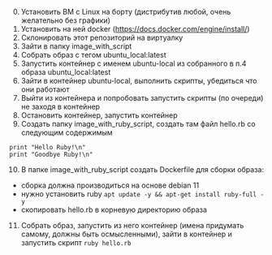 0) Установить ВМ с Linux на борту (дистрибутив любой, очень желательно без графики)
1) Установить на ней docker (https://docs.docker.com/engine/install/)
2) Склонировать этот репозиторий на виртуалку
3) Зайти в папку image_with_script
4) Собрать образ с тегом ubuntu_local:latest
5) Запустить контейнер с именем ubuntu-local из собранного в п.4 образа ubuntu_local:latest
6) Зайти в контейнер ubuntu-local, выполнить скрипты, убедиться что они работают
7) Выйти из контейнера и попробовать запустить скрипты (по очереди) не заходя в контейнер
8) Остановить контейнер, запустить контейнер
9) Создать папку image_with_ruby_script, создать там файл hello.rb со следующим содержимым
```
print "Hello Ruby!\n"
print "Goodbye Ruby!\n"
```
10) В папке image_with_ruby_script создать Dockerfile для сборки образа:
  - сборка должна производиться на основе debian 11
  - нужно установить ruby ```apt update -y && apt-get install ruby-full -y```
  - скопировать hello.rb в корневую директорию образа
11) Собрать образ, запустить из него контейнер (имена придумать самому, должны быть осмысленными), зайти в контейнер и запустить скрипт ```ruby hello.rb```
